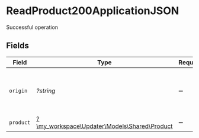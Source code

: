 # ReadProduct200ApplicationJSON

Successful operation


## Fields

| Field                                                                          | Type                                                                           | Required                                                                       | Description                                                                    | Example                                                                        |
| ------------------------------------------------------------------------------ | ------------------------------------------------------------------------------ | ------------------------------------------------------------------------------ | ------------------------------------------------------------------------------ | ------------------------------------------------------------------------------ |
| `origin`                                                                       | *?string*                                                                      | :heavy_minus_sign:                                                             | Where the most current state of the object came from.                          | Magento                                                                        |
| `product`                                                                      | [?\my_workspace\Updater\Models\Shared\Product](../../models/shared/Product.md) | :heavy_minus_sign:                                                             | N/A                                                                            |                                                                                |